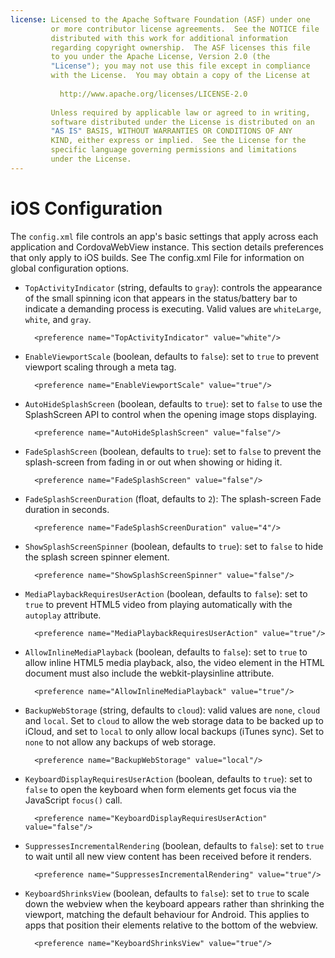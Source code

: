 ```yaml
---
license: Licensed to the Apache Software Foundation (ASF) under one
         or more contributor license agreements.  See the NOTICE file
         distributed with this work for additional information
         regarding copyright ownership.  The ASF licenses this file
         to you under the Apache License, Version 2.0 (the
         "License"); you may not use this file except in compliance
         with the License.  You may obtain a copy of the License at
         
           http://www.apache.org/licenses/LICENSE-2.0
         
         Unless required by applicable law or agreed to in writing,
         software distributed under the License is distributed on an
         "AS IS" BASIS, WITHOUT WARRANTIES OR CONDITIONS OF ANY
         KIND, either express or implied.  See the License for the
         specific language governing permissions and limitations
         under the License.
---
```


# iOS Configuration

The `config.xml` file controls an app's basic settings that apply
across each application and CordovaWebView instance. This section
details preferences that only apply to iOS builds. See The config.xml
File for information on global configuration options.

* `TopActivityIndicator` (string, defaults to `gray`): controls the
  appearance of the small spinning icon that appears in the
  status/battery bar to indicate a demanding process is executing.
  Valid values are `whiteLarge`, `white`, and `gray`.

        <preference name="TopActivityIndicator" value="white"/>

* `EnableViewportScale` (boolean, defaults to `false`): set to `true` to
  prevent viewport scaling through a meta tag.

        <preference name="EnableViewportScale" value="true"/>

<!-- QUERY I: confirm EnableViewportScale allows viewport metatag to control range of scale, including disabling? -->

* `AutoHideSplashScreen` (boolean, defaults to `true`): set to `false`
  to use the SplashScreen API to control when the opening image stops
  displaying.

        <preference name="AutoHideSplashScreen" value="false"/>

* `FadeSplashScreen` (boolean, defaults to `true`): set to `false` to
  prevent the splash-screen from fading in or out when showing or
  hiding it.

        <preference name="FadeSplashScreen" value="false"/>

* `FadeSplashScreenDuration` (float, defaults to `2`): The splash-screen
  Fade duration in seconds.

        <preference name="FadeSplashScreenDuration" value="4"/>

* `ShowSplashScreenSpinner` (boolean, defaults to `true`): set to `false`
  to hide the splash screen spinner element.

        <preference name="ShowSplashScreenSpinner" value="false"/>

* `MediaPlaybackRequiresUserAction` (boolean, defaults to `false`):
  set to `true` to prevent HTML5 video from playing automatically with
  the `autoplay` attribute.

        <preference name="MediaPlaybackRequiresUserAction" value="true"/>

* `AllowInlineMediaPlayback` (boolean, defaults to `false`): set to
  `true` to allow inline HTML5 media playback, also, the video element
  in the HTML document must also include the webkit-playsinline
  attribute.

        <preference name="AllowInlineMediaPlayback" value="true"/>

* `BackupWebStorage` (string, defaults to `cloud`): valid values are
  `none`, `cloud` and `local`. Set to `cloud` to allow the web
  storage data to be backed up to iCloud, and set to `local` to only
  allow local backups (iTunes sync). Set to `none` to not allow any
  backups of web storage.

        <preference name="BackupWebStorage" value="local"/>

* `KeyboardDisplayRequiresUserAction` (boolean, defaults to `true`):
  set to `false` to open the keyboard when form elements get focus via
  the JavaScript `focus()` call.

        <preference name="KeyboardDisplayRequiresUserAction" value="false"/>

* `SuppressesIncrementalRendering` (boolean, defaults to `false`): set
  to `true` to wait until all new view content has been received
  before it renders.

        <preference name="SuppressesIncrementalRendering" value="true"/>

* `KeyboardShrinksView` (boolean, defaults to `false`): set to `true`
  to scale down the webview when the keyboard appears rather than
  shrinking the viewport, matching the default behaviour for Android.
  This applies to apps that position their elements relative to the
  bottom of the webview.

        <preference name="KeyboardShrinksView" value="true"/>


<!-- QUERY I: Is auto-hide-splash-screen OK?

 #### Auto-Hide Splash Screen

* `auto-hide-splash-screen` with values `true` or `false`

  * example: `<preference name="auto-hide-splash-screen" value="false"
    />`

  * if set to false, the splash screen must be hidden using a
    JavaScript API

  * default is _true_

-->

